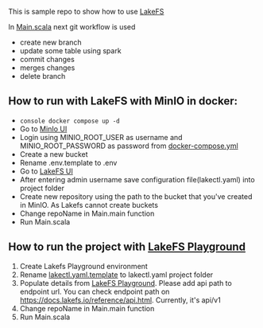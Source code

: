 This is sample repo to show how to use [LakeFS](https://lakefs.io/)


In [Main.scala](src/main/scala/Main.scala) next git workflow is used
- create new branch
- update some table using spark
- commit changes
- merges changes
- delete branch

## How to run with LakeFS with MinIO in docker:
- ```console docker compose up -d ```
- Go to [MinIo UI](http://localhost:9001)
- Login using MINIO_ROOT_USER as username and MINIO_ROOT_PASSWORD as password from [docker-compose.yml](docker-compose.yml) 
- Create a new bucket
- Rename .env.template to .env
- Go to [LakeFS UI](http://localhost:8000/)
- After entering admin username save configuration file(lakectl.yaml) into project folder 
- Create new repository using the path to the bucket that you've created in MinIO. As Lakefs cannot create buckets 
- Change repoName in Main.main function
- Run Main.scala

## How to run the project with [LakeFS Playground](https://demo.lakefs.io/) 
1) Create Lakefs Playground environment
2) Rename [lakectl.yaml.template](lakectl.yaml.template) to lakectl.yaml project folder
3) Populate details from [LakeFS Playground](https://demo.lakefs.io/). Please add api path to endpoint url. You can check endpoint path on https://docs.lakefs.io/reference/api.html. Currently, it's api/v1
4) Change repoName in Main.main function
5) Run Main.scala